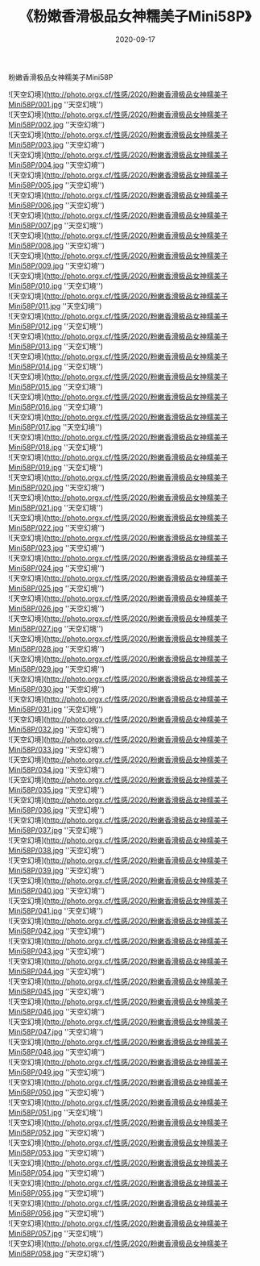 ﻿---
layout: post
title: 《粉嫩香滑极品女神糯美子Mini58P》
date: 2020-09-17
img: http://photo.orgx.cf/性感/2020/粉嫩香滑极品女神糯美子Mini58P/000.jpg
tags: [美女,性感,泳衣]
---

粉嫩香滑极品女神糯美子Mini58P



![天空幻境](http://photo.orgx.cf/性感/2020/粉嫩香滑极品女神糯美子Mini58P/001.jpg ''天空幻境'')<br>
![天空幻境](http://photo.orgx.cf/性感/2020/粉嫩香滑极品女神糯美子Mini58P/002.jpg ''天空幻境'')<br>
![天空幻境](http://photo.orgx.cf/性感/2020/粉嫩香滑极品女神糯美子Mini58P/003.jpg ''天空幻境'')<br>
![天空幻境](http://photo.orgx.cf/性感/2020/粉嫩香滑极品女神糯美子Mini58P/004.jpg ''天空幻境'')<br>
![天空幻境](http://photo.orgx.cf/性感/2020/粉嫩香滑极品女神糯美子Mini58P/005.jpg ''天空幻境'')<br>
![天空幻境](http://photo.orgx.cf/性感/2020/粉嫩香滑极品女神糯美子Mini58P/006.jpg ''天空幻境'')<br>
![天空幻境](http://photo.orgx.cf/性感/2020/粉嫩香滑极品女神糯美子Mini58P/007.jpg ''天空幻境'')<br>
![天空幻境](http://photo.orgx.cf/性感/2020/粉嫩香滑极品女神糯美子Mini58P/008.jpg ''天空幻境'')<br>
![天空幻境](http://photo.orgx.cf/性感/2020/粉嫩香滑极品女神糯美子Mini58P/009.jpg ''天空幻境'')<br>
![天空幻境](http://photo.orgx.cf/性感/2020/粉嫩香滑极品女神糯美子Mini58P/010.jpg ''天空幻境'')<br>
![天空幻境](http://photo.orgx.cf/性感/2020/粉嫩香滑极品女神糯美子Mini58P/011.jpg ''天空幻境'')<br>
![天空幻境](http://photo.orgx.cf/性感/2020/粉嫩香滑极品女神糯美子Mini58P/012.jpg ''天空幻境'')<br>
![天空幻境](http://photo.orgx.cf/性感/2020/粉嫩香滑极品女神糯美子Mini58P/013.jpg ''天空幻境'')<br>
![天空幻境](http://photo.orgx.cf/性感/2020/粉嫩香滑极品女神糯美子Mini58P/014.jpg ''天空幻境'')<br>
![天空幻境](http://photo.orgx.cf/性感/2020/粉嫩香滑极品女神糯美子Mini58P/015.jpg ''天空幻境'')<br>
![天空幻境](http://photo.orgx.cf/性感/2020/粉嫩香滑极品女神糯美子Mini58P/016.jpg ''天空幻境'')<br>
![天空幻境](http://photo.orgx.cf/性感/2020/粉嫩香滑极品女神糯美子Mini58P/017.jpg ''天空幻境'')<br>
![天空幻境](http://photo.orgx.cf/性感/2020/粉嫩香滑极品女神糯美子Mini58P/018.jpg ''天空幻境'')<br>
![天空幻境](http://photo.orgx.cf/性感/2020/粉嫩香滑极品女神糯美子Mini58P/019.jpg ''天空幻境'')<br>
![天空幻境](http://photo.orgx.cf/性感/2020/粉嫩香滑极品女神糯美子Mini58P/020.jpg ''天空幻境'')<br>
![天空幻境](http://photo.orgx.cf/性感/2020/粉嫩香滑极品女神糯美子Mini58P/021.jpg ''天空幻境'')<br>
![天空幻境](http://photo.orgx.cf/性感/2020/粉嫩香滑极品女神糯美子Mini58P/022.jpg ''天空幻境'')<br>
![天空幻境](http://photo.orgx.cf/性感/2020/粉嫩香滑极品女神糯美子Mini58P/023.jpg ''天空幻境'')<br>
![天空幻境](http://photo.orgx.cf/性感/2020/粉嫩香滑极品女神糯美子Mini58P/024.jpg ''天空幻境'')<br>
![天空幻境](http://photo.orgx.cf/性感/2020/粉嫩香滑极品女神糯美子Mini58P/025.jpg ''天空幻境'')<br>
![天空幻境](http://photo.orgx.cf/性感/2020/粉嫩香滑极品女神糯美子Mini58P/026.jpg ''天空幻境'')<br>
![天空幻境](http://photo.orgx.cf/性感/2020/粉嫩香滑极品女神糯美子Mini58P/027.jpg ''天空幻境'')<br>
![天空幻境](http://photo.orgx.cf/性感/2020/粉嫩香滑极品女神糯美子Mini58P/028.jpg ''天空幻境'')<br>
![天空幻境](http://photo.orgx.cf/性感/2020/粉嫩香滑极品女神糯美子Mini58P/029.jpg ''天空幻境'')<br>
![天空幻境](http://photo.orgx.cf/性感/2020/粉嫩香滑极品女神糯美子Mini58P/030.jpg ''天空幻境'')<br>
![天空幻境](http://photo.orgx.cf/性感/2020/粉嫩香滑极品女神糯美子Mini58P/031.jpg ''天空幻境'')<br>
![天空幻境](http://photo.orgx.cf/性感/2020/粉嫩香滑极品女神糯美子Mini58P/032.jpg ''天空幻境'')<br>
![天空幻境](http://photo.orgx.cf/性感/2020/粉嫩香滑极品女神糯美子Mini58P/033.jpg ''天空幻境'')<br>
![天空幻境](http://photo.orgx.cf/性感/2020/粉嫩香滑极品女神糯美子Mini58P/034.jpg ''天空幻境'')<br>
![天空幻境](http://photo.orgx.cf/性感/2020/粉嫩香滑极品女神糯美子Mini58P/035.jpg ''天空幻境'')<br>
![天空幻境](http://photo.orgx.cf/性感/2020/粉嫩香滑极品女神糯美子Mini58P/036.jpg ''天空幻境'')<br>
![天空幻境](http://photo.orgx.cf/性感/2020/粉嫩香滑极品女神糯美子Mini58P/037.jpg ''天空幻境'')<br>
![天空幻境](http://photo.orgx.cf/性感/2020/粉嫩香滑极品女神糯美子Mini58P/038.jpg ''天空幻境'')<br>
![天空幻境](http://photo.orgx.cf/性感/2020/粉嫩香滑极品女神糯美子Mini58P/039.jpg ''天空幻境'')<br>
![天空幻境](http://photo.orgx.cf/性感/2020/粉嫩香滑极品女神糯美子Mini58P/040.jpg ''天空幻境'')<br>
![天空幻境](http://photo.orgx.cf/性感/2020/粉嫩香滑极品女神糯美子Mini58P/041.jpg ''天空幻境'')<br>
![天空幻境](http://photo.orgx.cf/性感/2020/粉嫩香滑极品女神糯美子Mini58P/042.jpg ''天空幻境'')<br>
![天空幻境](http://photo.orgx.cf/性感/2020/粉嫩香滑极品女神糯美子Mini58P/043.jpg ''天空幻境'')<br>
![天空幻境](http://photo.orgx.cf/性感/2020/粉嫩香滑极品女神糯美子Mini58P/044.jpg ''天空幻境'')<br>
![天空幻境](http://photo.orgx.cf/性感/2020/粉嫩香滑极品女神糯美子Mini58P/045.jpg ''天空幻境'')<br>
![天空幻境](http://photo.orgx.cf/性感/2020/粉嫩香滑极品女神糯美子Mini58P/046.jpg ''天空幻境'')<br>
![天空幻境](http://photo.orgx.cf/性感/2020/粉嫩香滑极品女神糯美子Mini58P/047.jpg ''天空幻境'')<br>
![天空幻境](http://photo.orgx.cf/性感/2020/粉嫩香滑极品女神糯美子Mini58P/048.jpg ''天空幻境'')<br>
![天空幻境](http://photo.orgx.cf/性感/2020/粉嫩香滑极品女神糯美子Mini58P/049.jpg ''天空幻境'')<br>
![天空幻境](http://photo.orgx.cf/性感/2020/粉嫩香滑极品女神糯美子Mini58P/050.jpg ''天空幻境'')<br>
![天空幻境](http://photo.orgx.cf/性感/2020/粉嫩香滑极品女神糯美子Mini58P/051.jpg ''天空幻境'')<br>
![天空幻境](http://photo.orgx.cf/性感/2020/粉嫩香滑极品女神糯美子Mini58P/052.jpg ''天空幻境'')<br>
![天空幻境](http://photo.orgx.cf/性感/2020/粉嫩香滑极品女神糯美子Mini58P/053.jpg ''天空幻境'')<br>
![天空幻境](http://photo.orgx.cf/性感/2020/粉嫩香滑极品女神糯美子Mini58P/054.jpg ''天空幻境'')<br>
![天空幻境](http://photo.orgx.cf/性感/2020/粉嫩香滑极品女神糯美子Mini58P/055.jpg ''天空幻境'')<br>
![天空幻境](http://photo.orgx.cf/性感/2020/粉嫩香滑极品女神糯美子Mini58P/056.jpg ''天空幻境'')<br>
![天空幻境](http://photo.orgx.cf/性感/2020/粉嫩香滑极品女神糯美子Mini58P/057.jpg ''天空幻境'')<br>
![天空幻境](http://photo.orgx.cf/性感/2020/粉嫩香滑极品女神糯美子Mini58P/058.jpg ''天空幻境'')<br>